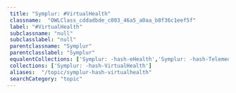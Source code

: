 ```yaml
--- 
 title: "Symplur: #VirtualHealth" 
 classname:  "OWLClass_cddadbde_c003_46a5_a0aa_b8f36c1eef5f" 
 label: "#VirtualHealth" 
 subclassname: "null" 
 subclasslabel: "null" 
 parentclassname: "Symplur" 
 parentclasslabel: "Symplur" 
 equalentCollections: ['Symplur: -hash-eHealth','Symplur: -hash-TelemedNow','Medigy: Ambulatory Live Video Telehealth','Medigy: Specialty Live Video Telehealth','Centers for Medicare & Medicaid Services (CMS): eHealth','Healthcare IT Today: Telemedicine & Remote Monitoring','Symplur: -hash-TelehealthForward','Symplur: -hash-telehealth','Symplur: -hash-digitalhealth','Healthcare IT News: Telemedicine','Medigy: Telemedicine','Symplur: -hash-medicalwearables','Symplur: -hash-telehealthtech13','Symplur: -hash-telemedicine','Medigy: Health System Live Video Telehealth','Symplur: -hash-PexipTelehealth'] 
 collections: ['Symplur: -hash-VirtualHealth']
 aliases:  "/topic/symplur-hash-virtualhealth"  
 searchCategory: "topic" 
---
```

